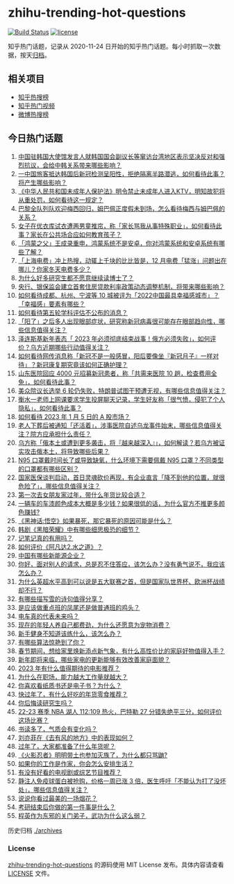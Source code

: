 # zhihu-trending-hot-questions

[![Build Status](https://github.com/justjavac/zhihu-trending-hot-questions/workflows/ci/badge.svg?branch=master)](https://github.com/justjavac/zhihu-trending-hot-questions/actions)
[![license](https://img.shields.io/github/license/justjavac/zhihu-trending-hot-questions)](https://github.com/justjavac/zhihu-trending-hot-questions/blob/master/LICENSE)

知乎热门话题，记录从 2020-11-24
日开始的知乎热门话题。每小时抓取一次数据，按天[归档](./archives)。

## 相关项目

- [知乎热搜榜](https://github.com/justjavac/zhihu-trending-top-search)
- [知乎热门视频](https://github.com/justjavac/zhihu-trending-hot-video)
- [微博热搜榜](https://github.com/justjavac/weibo-trending-hot-search)

## 今日热门话题

<!-- BEGIN -->
<!-- 最后更新时间 Fri Jan 06 2023 01:18:18 GMT+0800 (China Standard Time) -->

1. [中国驻韩国大使馆发言人就韩国国会副议长等窜访台湾地区表示坚决反对和强烈抗议，会给中韩关系带来哪些影响？](https://www.zhihu.com/question/576902741)
1. [一中国旅客抵达韩国后新冠检测呈阳性，拒绝隔离半路潜逃，如何看待此事？将产生哪些影响？](https://www.zhihu.com/question/576726878)
1. [《中华人民共和国未成年人保护法》明令禁止未成年人进入KTV，明知故犯将从重处罚，如何看待这一规定？](https://www.zhihu.com/question/576748516)
1. [巴黎全队列队欢迎梅西回归，姆巴佩正度假未到场，怎么看待梅西与姆巴佩的关系？](https://www.zhihu.com/question/576776956)
1. [女子在优衣库试衣遭两男童推帘，称「家长骂我从事特殊职业」，如何看待此事？家长在公共场合应如何教育孩子？](https://www.zhihu.com/question/576655179)
1. [「鸿蒙之父」王成录重申，鸿蒙系统不是安卓，你对鸿蒙系统和安卓系统有哪些了解？](https://www.zhihu.com/question/576633274)
1. [「上海电费」冲上热搜，动辄上千块的比比皆是，12 月电费「猛涨」问题出在哪儿？你家冬天电费多少？](https://www.zhihu.com/question/576938646)
1. [为什么好多研究生都不愿意继续读博士了？](https://www.zhihu.com/question/575717530)
1. [央行、银保监会建立首套住房贷款利率政策动态调整机制，将带来哪些影响？](https://www.zhihu.com/question/576949839)
1. [如何看待成都、杭州、宁波等 10 城被评为「2022中国最具幸福感城市」？「幸福感」要素有哪些？](https://www.zhihu.com/question/573856275)
1. [如何看待第五轮学科评估不公布的消息？](https://www.zhihu.com/question/575599690)
1. [「阳了」之后多人出现眼部症状，研究称新冠病毒很可能存在眼部趋向性，哪些信息值得关注？](https://www.zhihu.com/question/576896788)
1. [泽连斯基新年表态「 2023 年必须彻底结束战事！俄方必须失败」，如何评价？乌方近期哪些行动值得关注？](https://www.zhihu.com/question/576936549)
1. [如何看待网传消息称「新冠不是一般感冒，阳后要像坐『新冠月子』一样对待」？新冠康复期究竟该如何正确护理？](https://www.zhihu.com/question/576684143)
1. [山东医院回应 4000 元招募新冠患者，称「共需来医院 10 趟，检查费用全免」，如何看待此事？](https://www.zhihu.com/question/576665215)
1. [美众院议长选举 6 轮仍失败，特朗普试图干预遭无视，有哪些信息值得关注？](https://www.zhihu.com/question/576883473)
1. [衡水一老师上网课要求学生投屏聊天记录，学生好友称「很气愤，侵犯了个人隐私」，如何看待此事？](https://www.zhihu.com/question/576526204)
1. [如何看待 2023 年 1 月 5 日的 A 股市场？](https://www.zhihu.com/question/576900400)
1. [老人下葬后被通知「还活着」，涉事医院自述乌龙事件始末，哪些信息值得关注？院方应承担什么责任？](https://www.zhihu.com/question/576646739)
1. [乌方称「俄本土或遭到更多袭击，将『越来越深入』」，如何解读？若乌方被证实攻击俄本土，将导致哪些后果？](https://www.zhihu.com/question/576953525)
1. [N95 口罩戴时间长了或导致缺氧，什么环境下需要佩戴 N95 口罩？不同类型的口罩都有哪些区别？](https://www.zhihu.com/question/576522792)
1. [国家医保谈判启动，首日灵魂砍价再现，有企业直言「降不到他的位置，就很危险了」，哪些信息值得关注？](https://www.zhihu.com/question/576881753)
1. [第一次去女朋友家过年，带什么年货比较合适？](https://www.zhihu.com/question/572340669)
1. [一辆车的车漆颜色成本大概是多少钱？如果很低的话，为什么官方不推更多颜色赚钱?](https://www.zhihu.com/question/555906777)
1. [《黑神话:悟空》如果暴死，那它暴死的原因可能是什么？](https://www.zhihu.com/question/416636401)
1. [韩剧《黑暗荣耀》中有哪些细思极恐的细节？](https://www.zhihu.com/question/576478558)
1. [记笔记真的有用吗？](https://www.zhihu.com/question/36969026)
1. [如何评价《阿凡达2.水之道》？](https://www.zhihu.com/question/572553275)
1. [中国有哪些新能源企业？](https://www.zhihu.com/question/547671704)
1. [你好，面对别人的请求，总是忍不住答应，该怎么办？没有勇气说不，我应该怎么办？](https://www.zhihu.com/question/576888822)
1. [为什么英超水平高到可以说是五大联赛之首，但是国家队世界杯、欧洲杯战绩却不行？](https://www.zhihu.com/question/576566421)
1. [有哪些描写雪的诗句值得分享？](https://www.zhihu.com/question/575754485)
1. [是应该做重点班的凤尾还是做普通班的鸡头？](https://www.zhihu.com/question/574349086)
1. [电车真的代表未来吗？](https://www.zhihu.com/question/574120536)
1. [现在的年轻人养自己都费劲，为什么还愿意为宠物消费？](https://www.zhihu.com/question/576747539)
1. [新手健身不知道该练什么，该怎么办？](https://www.zhihu.com/question/570057035)
1. [有哪些算法惊艳到了你？](https://www.zhihu.com/question/26934313)
1. [春节期间，想给家里焕新添点新气象，有什么高性价比的家庭好物值得入手？](https://www.zhihu.com/question/576926599)
1. [新年即将来临，哪些家电的更新能够有效改善家庭面貌？](https://www.zhihu.com/question/575646529)
1. [2023 年有什么值得期待的电影推荐？](https://www.zhihu.com/question/545365383)
1. [为什么在职场，能力越大工作量就越大？](https://www.zhihu.com/question/576460655)
1. [你喜欢看纸质书还是电子书？为什么？](https://www.zhihu.com/question/576587206)
1. [快过年了，有什么好吃的年货零食推荐？](https://www.zhihu.com/question/574599006)
1. [你后悔读研究生吗？](https://www.zhihu.com/question/28347397)
1. [22-23 赛季 NBA 湖人 112:109 热火，巴特勒 27 分错失绝平三分，如何评价这场比赛？](https://www.zhihu.com/question/576894477)
1. [书读多了，气质会有变化吗？](https://www.zhihu.com/question/574021214)
1. [刘亦菲在《去有风的地方》中的表现如何？](https://www.zhihu.com/question/576552375)
1. [过年了，大家都准备了什么年货呢？](https://www.zhihu.com/question/440157164)
1. [《火影忍者》明明带土也参加灭族了，为什么都只骂鼬?](https://www.zhihu.com/question/575835809)
1. [如果你的工作是作家，你会怎么安排生活？](https://www.zhihu.com/question/575080944)
1. [有没有好看的电视剧或综艺节目推荐？](https://www.zhihu.com/question/574373070)
1. [静注人免疫球蛋白被抢购，价格一周已涨 3 倍，医生呼吁「不能认为打了没坏处」，哪些信息值得关注？](https://www.zhihu.com/question/576762165)
1. [说说你看过最美的一场烟花？](https://www.zhihu.com/question/576707544)
1. [考研结束后你做的第一件事是什么？](https://www.zhihu.com/question/508420803)
1. [程英作为东邪的关门弟子，武功为什么这么弱？](https://www.zhihu.com/question/573797733)

<!-- END -->

历史归档 [./archives](./archives)

### License

[zhihu-trending-hot-questions](https://github.com/justjavac/zhihu-trending-hot-questions)
的源码使用 MIT License 发布。具体内容请查看 [LICENSE](./LICENSE) 文件。

